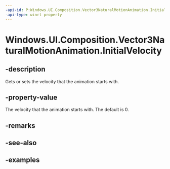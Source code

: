```yaml
---
-api-id: P:Windows.UI.Composition.Vector3NaturalMotionAnimation.InitialVelocity
-api-type: winrt property
---
```


<!-- Property syntax.
public Vector3 InitialVelocity { get;  set; }
-->

# Windows.UI.Composition.Vector3NaturalMotionAnimation.InitialVelocity

## -description

Gets or sets the velocity that the animation starts with.



## -property-value

The velocity that the animation starts with. The default is 0.

## -remarks

## -see-also

## -examples

